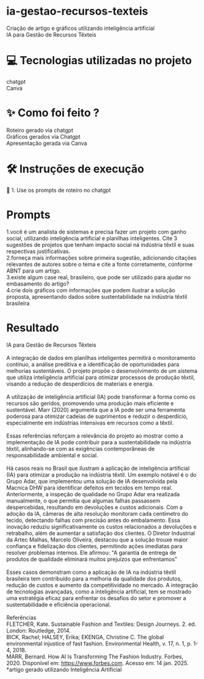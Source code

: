 # ia-gestao-recursos-texteis
Criação de artigo e gráficos utilizando inteligência artificial
<br> IA para Gestão de Recursos Têxteis

# 💻 Tecnologias utilizadas no projeto
chatgpt
 <br>Canva

# ✨ Como foi feito ?
Roteiro gerado via chatgpt
 <br>Gráficos gerados via Chatgpt
 <br>Apresentação gerada via Canva

# 🛠️ Instruções de execução
🤖 1. Use os prompts de roteiro no chatgpt

 # Prompts
 1.você é um analista de sistemas e precisa fazer um projeto com ganho social, utilizando inteligência artificial e planilhas inteligentes. Cite 3 sugestões de projetos que tenham impacto social ná indústria têxtil e suas respectivas justificativas.
<br>2.forneça mais informações sobre primeira sugestão, adicionando citações relevantes de autores sobre o tema e cite a fonte corretamente, conforme ABNT para um artigo.
<br>3.existe algum case real, brasileiro, que pode ser utilizado para ajudar no embasamento do artigo?
<br>4.crie dois gráficos com informações que podem ilustrar a solução proposta, apresentando dados sobre sustentabilidade na indústria têxtil brasileira

# Resultado
IA para Gestão de Recursos Têxteis
<br>
<br>A integração de dados em planilhas inteligentes permitirá o monitoramento contínuo, a análise preditiva e a identificação de oportunidades para melhorias sustentáveis. O projeto propõe o desenvolvimento de um sistema que utiliza inteligência artificial para otimizar processos de produção têxtil, visando a redução de desperdícios de materiais e energia.
<br>
<br>A utilização de inteligência artificial (IA) pode transformar a forma como os recursos são geridos, promovendo uma produção mais eficiente e sustentável. Marr (2020) argumenta que a IA pode ser uma ferramenta poderosa para otimizar cadeias de suprimentos e reduzir o desperdício, especialmente em indústrias intensivas em recursos como a têxtil.
<br>
<br>Essas referências reforçam a relevância do projeto ao mostrar como a implementação de IA pode contribuir para a sustentabilidade na indústria têxtil, alinhando-se com as exigências contemporâneas de responsabilidade ambiental e social.
<br>
<br>Há casos reais no Brasil que ilustram a aplicação de inteligência artificial (IA) para otimizar a produção na indústria têxtil. Um exemplo notável é o do Grupo Adar, que implementou uma solução de IA desenvolvida pela Macnica DHW para identificar defeitos em tecidos em tempo real.
Anteriormente, a inspeção de qualidade no Grupo Adar era realizada manualmente, o que permitia que algumas falhas passassem despercebidas, resultando em devoluções e custos adicionais.
Com a adoção da IA, câmeras de alta resolução monitoram cada centímetro do tecido, detectando falhas com precisão antes do embalamento.
Essa inovação reduziu significativamente os custos relacionados a devoluções e retrabalho, além de aumentar a satisfação dos clientes.
O Diretor Industrial da Artec Malhas, Marcelo Oliveira, destacou que a solução trouxe maior confiança e fidelização dos clientes, permitindo ações imediatas para resolver problemas internos.
Ele afirmou: "A garantia de entrega de produtos de qualidade eliminará muitos prejuízos que enfrentamos" 
<br>
<br>Esses casos demonstram como a aplicação de IA na indústria têxtil brasileira tem contribuído para a melhoria da qualidade dos produtos, redução de custos e aumento da competitividade no mercado.
A integração de tecnologias avançadas, como a inteligência artificial, tem se mostrado uma estratégia eficaz para enfrentar os desafios do setor e promover a sustentabilidade e eficiência operacional.
<br>
<br>Referências
<br>FLETCHER, Kate. Sustainable Fashion and Textiles: Design Journeys. 2. ed. London: Routledge, 2014.
<br>BICK, Rachel; HALSEY, Erika; EKENGA, Christine C. The global environmental injustice of fast fashion. Environmental Health, v. 17, n. 1, p. 1-4, 2018.
<br>MARR, Bernard. How AI Is Transforming The Fashion Industry. Forbes, 2020. Disponível em: https://www.forbes.com. Acesso em: 14 jan. 2025.
<br>*artigo gerado utilizando Inteligência Artificial
